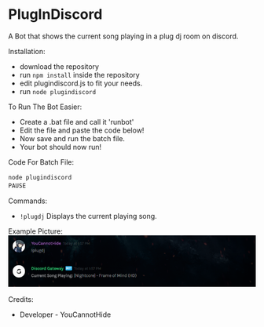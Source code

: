 # PlugInDiscord

A Bot that shows the current song playing in a plug dj room on discord.

Installation:
- download the repository
- run `npm install` inside the repository
- edit plugindiscord.js to fit your needs.
- run `node plugindiscord`

To Run The Bot Easier:
- Create a .bat file and call it 'runbot'
- Edit the file and paste the code below!
- Now save and run the batch file.
- Your bot should now run!

Code For Batch File:
```javascript
node plugindiscord
PAUSE
```
Commands:
- ```!plugdj``` Displays the current playing song.

Example Picture:
![Screenshot](Screenshot_1.png)

Credits:
- Developer - YouCannotHide

